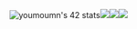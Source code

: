 <img src="https://badge.mediaplus.ma/levi/youmoumn" alt="youmoumn's 42 stats"><img src="https://github.com/ayogun/42-project-badges/blob/main/badges/get_next_linee.png?raw=true"/><img src="https://github.com/ayogun/42-project-badges/blob/main/badges/libfte.png?raw=true"/><img src="https://github.com/ayogun/42-project-badges/blob/main/badges/ft_printfe.png?raw=true"/>

